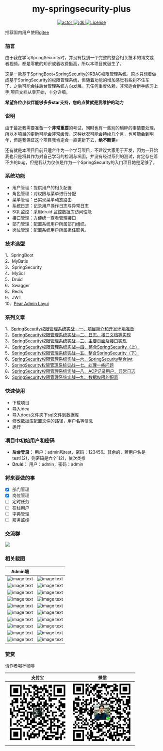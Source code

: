 <div align="center">
  <h1 align="center">
    my-springsecurity-plus
  </h1>
  <p align="center">
    <a href="https://www.codermy.cn">
      <img src="https://img.shields.io/badge/actor-codermy-brightgreen" alt="actor">
    </a>
    <a href="https://www.oracle.com/java/technologies/javase/javase-jdk8-downloads.html">
      <img src="https://img.shields.io/badge/jdk-1.8-yellowgreen" alt="jdk">
    </a>
    <a href="https://www.mit-license.org/">
          <img src="https://img.shields.io/badge/License-MIT-brightgreen" alt="License">
        </a>
  </p>
</div>

推荐国内用户使用[gitee](https://gitee.com/witmy/my-springsecurity-plus)
### 前言
由于我在学习SpringSecurity时，并没有找到一个完整的整合相关技术的博文或者视频，都是零散的知识或着收费挺高，所以本项目就诞生了。  

这是一款基于SpringBoot+SpringSecurity的RBAC权限管理系统。原本只想着做成基于SpringSecurity的权限管理系统，但随着功能的增加感觉有些刹不住车了，之后可能会往后台管理系统方向发展。无任何重度依赖，非常适合新手练习上手,项目文档从零开始，十分详细。  

**希望各位小伙伴能够多多star支持，您的点赞就是我维护的动力**

### 说明

由于最近我需要准备一个**非常重要**的考试，同时也有一些别的琐碎的事情要处理，所以本项目的更新可能会非常缓慢，这种状况可能会持续几个月，也可能会到明年，但是我保证这个项目我肯定会一直更新下去，**绝不断更**✊

还有就是本项目目前只适合作为一个学习项目，不建议大家用于开发，因为一开始我也只是将其作为对自己学习的检测与巩固，并没有经过系列的测试，肯定存在着不少的bug，但是我认为仅仅是作为一个SpringSecurity的入门项目她是足够了。
### 系统功能
- 用户管理：提供用户的相关配置
- 角色管理：对权限与菜单进行分配
- 菜单管理：已实现菜单动态路由
- 系统日志：记录用户操作日志与异常日志
- SQL监控：采用druid 监控数据库访问性能
- 接口管理：方便统一查看管理接口
- 部门管理：配置系统用户所属部门组织。
- 岗位管理：配置系统用户所属担任职务。
### 技术选型
1、SpringBoot  
2、MyBatis    
3、SpringSecurity  
4、MySql  
5、Druid   
6、Swagger    
8、Redis  
9、JWT  
10、[Pear Admin Layui](https://gitee.com/Jmysy/Pear-Admin-Layui)

### 系列文章
1、[SpringSecurity权限管理系统实战—一、项目简介和开发环境准备](https://blog.csdn.net/HYDCS/article/details/107282166)  
2、[SpringSecurity权限管理系统实战—二、日志、接口文档等实现](https://blog.csdn.net/HYDCS/article/details/107284901)  
3、[SpringSecurity权限管理系统实战—三、主要页面及接口实现](https://blog.csdn.net/HYDCS/article/details/107342644)    
4、[SpringSecurity权限管理系统实战—四、整合SpringSecurity（上）](https://blog.csdn.net/HYDCS/article/details/107367064)  
5、[SpringSecurity权限管理系统实战—五、整合SpringSecurity（下）](https://blog.csdn.net/HYDCS/article/details/107510905)  
6、[SpringSecurity权限管理系统实战—六、SpringSecurity整合jwt](https://blog.csdn.net/HYDCS/article/details/107732916)  
7、[SpringSecurity权限管理系统实战—七、处理一些问题](https://blog.csdn.net/HYDCS/article/details/107765898)  
8、[SpringSecurity权限管理系统实战—八、AOP记录用户、异常日志](https://blog.csdn.net/HYDCS/article/details/107965522)  
9、[SpringSecurity权限管理系统实战—九、数据权限的配置](https://blog.csdn.net/HYDCS/article/details/108185976)  

### 快速使用
- 下载项目
- 导入idea
- 导入docs文件夹下sql文件到数据库
- 修改数据库配置文件的路径，用户名等信息
- 运行

### 项目中初始用户和密码

- **后台登录：** 用户：admin和test，密码：123456。其余的，若用户名是test1(2)，则密码是六个1(2)，依次类推
- **Druid：** 用户：admin，密码：admin

### 将来要做的事
- [x] 部门管理  
- [x] 岗位管理
- [ ] 定时任务
- [ ] 在线用户
- [ ] 字典管理
- [ ] 服务监控

### 交流群

<img src="https://gitee.com/witmy/my-springsecurity-plus/raw/master/docs/images/qun.jpg" width="200" />

### 相关截图
|                        Admin端                         |                                                       |
| :----------------------------------------------------: | :---------------------------------------------------: |
|      ![image text](https://gitee.com/witmy/my-springsecurity-plus/raw/master/docs/images/login.PNG)     |    ![image text](https://gitee.com/witmy/my-springsecurity-plus/raw/master/docs/images/index.PNG)       |
|     ![image text](https://gitee.com/witmy/my-springsecurity-plus/raw/master/docs/images/user.PNG)         |    ![image text](https://gitee.com/witmy/my-springsecurity-plus/raw/master/docs/images/useredit.PNG)       |
|     ![image text](https://gitee.com/witmy/my-springsecurity-plus/raw/master/docs/images/user2.PNG)         |    ![image text](https://gitee.com/witmy/my-springsecurity-plus/raw/master/docs/images/role.PNG)       |
|      ![image text](https://gitee.com/witmy/my-springsecurity-plus/raw/master/docs/images/roleedit.PNG)        |    ![image text](https://gitee.com/witmy/my-springsecurity-plus/raw/master/docs/images/roleedit2.PNG)        |
|     ![image text](https://gitee.com/witmy/my-springsecurity-plus/raw/master/docs/images/menu.PNG)         |    ![image text](https://gitee.com/witmy/my-springsecurity-plus/raw/master/docs/images/menuedit.PNG)        |
|     ![image text](https://gitee.com/witmy/my-springsecurity-plus/raw/master/docs/images/dept.PNG)         |    ![image text](https://gitee.com/witmy/my-springsecurity-plus/raw/master/docs/images/deptedit.PNG)        |
|     ![image text](https://gitee.com/witmy/my-springsecurity-plus/raw/master/docs/images/job.PNG)         |    ![image text](https://gitee.com/witmy/my-springsecurity-plus/raw/master/docs/images/jobedit.PNG)        |
|      ![image text](https://gitee.com/witmy/my-springsecurity-plus/raw/master/docs/images/druid.PNG)         |    ![image text](https://gitee.com/witmy/my-springsecurity-plus/raw/master/docs/images/swagger.PNG)       |
|      ![image text](https://gitee.com/witmy/my-springsecurity-plus/raw/master/docs/images/log.PNG)         |    ![image text](https://gitee.com/witmy/my-springsecurity-plus/raw/master/docs/images/logdetail.PNG)       |
|      ![image text](https://gitee.com/witmy/my-springsecurity-plus/raw/master/docs/images/errorlog.PNG)         |    ![image text](https://gitee.com/witmy/my-springsecurity-plus/raw/master/docs/images/errorlogdetail.PNG)       |
### 赞赏
请作者喝杯咖啡

| 支付宝 | 微信 |
| ------ | ---- |
|    <img src="docs/images/支付宝.jpg" width="200px" />    |  <img src="./docs/images/wechat.png" width="200px" />    |
    

 


